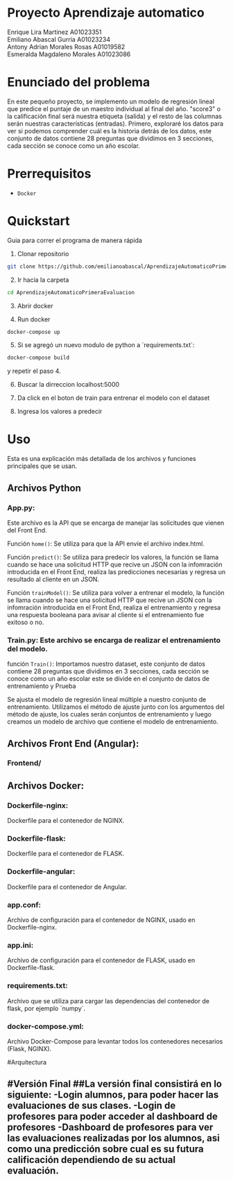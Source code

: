 # Proyecto Aprendizaje automatico 
Enrique Lira Martinez A01023351<br/>
Emiliano Abascal Gurria A01023234<br/>
Antony Adrian Morales Rosas A01019582<br/>
Esmeralda Magdaleno Morales A01023086<br/>
# Enunciado del problema
En este pequeño proyecto, se implemento un modelo de regresión lineal  que predice el puntaje de un maestro individual al final del año. "score3" o la calificación final será nuestra etiqueta (salida) y el resto de las columnas serán nuestras características (entradas). Primero, exploraré los datos para ver si podemos comprender cuál es la historia detrás de los datos, este conjunto de datos contiene 28 preguntas que dividimos en 3 secciones, cada sección se conoce como un año escolar.

# Prerrequisitos
- `Docker`

# Quickstart
Guia para correr el programa de manera rápida

1. Clonar repositorio 
```bash 
git clone https://github.com/emilianoabascal/AprendizajeAutomaticoPrimeraEvaluacion
``` 
2. Ir hacia la carpeta
```bash 
cd AprendizajeAutomaticoPrimeraEvaluacion
``` 
3. Abrir docker

4. Run docker 
```bash 
docker-compose up 
``` 
5. Si se agregó un nuevo modulo de python a ´requirements.txt´:
```bash 
docker-compose build
``` 
y repetir el paso 4.

6. Buscar la dirreccion localhost:5000 

7. Da click en el boton de train para entrenar el modelo con el dataset

8. Ingresa los valores a predecir 


# Uso
Esta es una explicación más detallada de los archivos y funciones principales que se usan.

## Archivos Python
### App.py: 
Este archivo es la API que se encarga de manejar las solicitudes que vienen del Front End.

Función `home()`:  Se utiliza para que la API envíe el archivo index.html.

Función `predict()`: Se utiliza para predecir los valores, la función se llama cuando se hace una solicitud HTTP que recive un JSON con la infomración introducida en el Front End, realiza las predicciones necesarias y regresa un resultado al cliente en un JSON.

Función `trainModel()`: Se utiliza para volver a entrenar el modelo, la función se llama cuando se hace una solicitud HTTP que recive un JSON con la infomración introducida en el Front End, realiza el entrenamiento y regresa una respuesta booleana para avisar al cliente si el entrenamiento fue exitoso o no.

### Train.py: Este archivo se encarga de realizar el entrenamiento del modelo.

función `Train()`: Importamos nuestro dataset, este conjunto de datos contiene 28 preguntas que dividimos en 3 secciones, cada sección se conoce como un año escolar este se divide en el conjunto de datos de entrenamiento y Prueba

Se ajusta el modelo de regresión lineal múltiple a nuestro conjunto de entrenamiento. Utilizamos el método de ajuste junto con los argumentos del método de ajuste, los cuales serán conjuntos de entrenamiento y luego creamos un modelo de archivo que contiene el modelo de entrenamiento.

## Archivos Front End (Angular):
### Frontend/

## Archivos Docker:
### Dockerfile-nginx: 
Dockerfile para el contenedor de NGINX.
### Dockerfile-flask: 
Dockerfile para el contenedor de FLASK.
### Dockerfile-angular: 
Dockerfile para el contenedor de Angular.
### app.conf: 
Archivo de configuración para el contenedor de NGINX, usado en Dockerfile-nginx.
### app.ini: 
Archivo de configuración para el contenedor de FLASK, usado en Dockerfile-flask.
### requirements.txt: 
Archivo que se utiliza para cargar las dependencias del contenedor de flask, por ejemplo ´numpy´.
### docker-compose.yml: 
Archivo Docker-Compose para levantar todos los contenedores necesarios (Flask, NGINX).

#Arquitectura

#Versión Final
##La versión final consistirá en lo siguiente:
-Login alumnos, para poder hacer las evaluaciones de sus clases.
-Login de profesores para poder acceder al dashboard de profesores
-Dashboard de profesores para ver las evaluaciones realizadas por los alumnos, asi como una predicción sobre cual es su futura calificación dependiendo de su actual evaluación.
-
